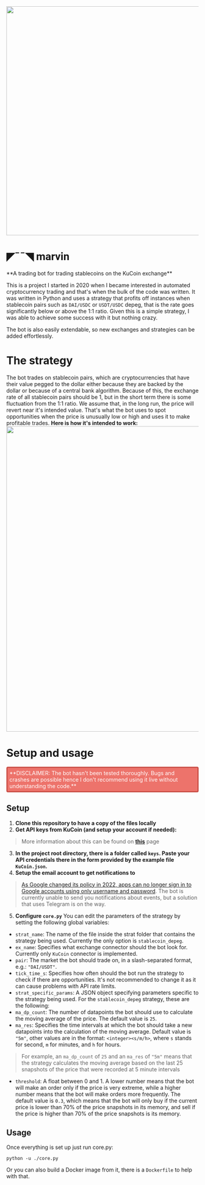 <img src="https://i.ibb.co/0YFr5LX/logo-long.png"  width="600" height="auto">

<h1 style="font-family: Roboto;">◤¯¯◥ marvin</h1>
**A trading bot for trading stablecoins on the KuCoin exchange**

This is a project I started in 2020 when I became interested in automated cryptocurrency trading and that's when the bulk of the code was written. It was written in Python and uses a strategy that profits off instances when stablecoin pairs such as `DAI/USDC` or `USDT/USDC` depeg, that is the rate goes significantly below or above the 1:1 ratio. Given this is a simple strategy, I was able to achieve some success with it but nothing crazy.

The bot is also easily extendable, so new exchanges and strategies can be added effortlessly.

# The strategy
The bot trades on stablecoin pairs, which are cryptocurrencies that have their value pegged to the dollar either because they are backed by the dollar or because of a central bank algorithm. Because of this, the exchange rate of all stablecoin pairs should be 1, but in the short term there is some fluctuation from the 1:1 ratio. We assume that, in the long run, the price will revert near it's intended value. That's what the bot uses to spot opportunities when the price is unusually low or high and uses it to make profitable trades.
**Here is how it's intended to work:**
<img src="https://i.ibb.co/cwHgHRV/example.png"  width="800" height="auto">



# Setup and usage
<div style="background-color:#ed736b; color:white; padding:5px; border-radius:4px; border:solid 3px #c94f47;">**DISCLAIMER: The bot hasn't been tested thoroughly. Bugs and crashes are possible hence I don't recommend using it live without understanding the code.**</div>

## Setup
1. **Clone this repository to have a copy of the files locally**
2. **Get API keys from KuCoin (and setup your account if needed):**
> More information about this can be found on **[this](https://www.kucoin.com/support/360015102174 "this")** page
3. **In the project root directory, there is a folder called `keys`. Paste your API credentials there in the form provided by the example file` KuCoin.json`.**
4. **Setup the email account to get notifications to**
> [As Google changed its policy in 2022, apps can no longer sign in to Google accounts using only username and password](https://support.google.com/accounts/answer/6010255?hl=en "As Google changed its policy in 2022, apps can no longer sign in to Google accounts using only username and password"). The bot is currently unable to send you notifications about events, but a solution that uses Telegram is on the way.
5. **Configure ``core.py``**
You can edit the parameters of the strategy by setting the following global variables:
- `strat_name`: The name of the file inside the strat folder that contains the strategy being used. Currently the only option is `stablecoin_depeg`.
- `ex_name`: Specifies what exchange connector should the bot look for. Currently only `KuCoin` connector is implemented.
- `pair`: The market the bot should trade on, in a slash-separated format, e.g.: `"DAI/USDT"`.
- `tick_time_s`: Specifies how often should the bot run the strategy to check if there are opportunities. It's not recommended to change it as it can cause problems with API rate limits.
- `strat_specific_params`: A JSON object specifying parameters specific to the strategy being used. For the `stablecoin_depeg` strategy, these are the following:
- `ma_dp_count`: The number of datapoints the bot should use to calculate the moving average of the price. The default value is `25`.
- `ma_res`: Specifies the time intervals at which the bot should take a new datapoints into the calculation of the moving average. Default value is `"5m"`, other values are in the format: `<integer><s/m/h>`, where `s` stands for second, `m` for minutes, and `h` for hours.

> For example, an `ma_dp_count` of `25` and an `ma_res` of `"5m"` means that the strategy calculates the moving average based on the last 25 snapshots of the price that were recorded at 5 minute intervals

- `threshold`: A float between 0 and 1. A lower number means that the bot will make an order only if the price is very extreme, while a higher number means that the bot will make orders more frequently. The default value is `0.3`, which means that the bot will only buy if the current price is lower than 70% of the price snapshots in its memory, and sell if the price is higher than 70% of the price snapshots is its memory.

## Usage
Once everything is set up just run core.py:
```
python -u ./core.py
```
Or you can also build a Docker image from it, there is a `Dockerfile` to help with that.